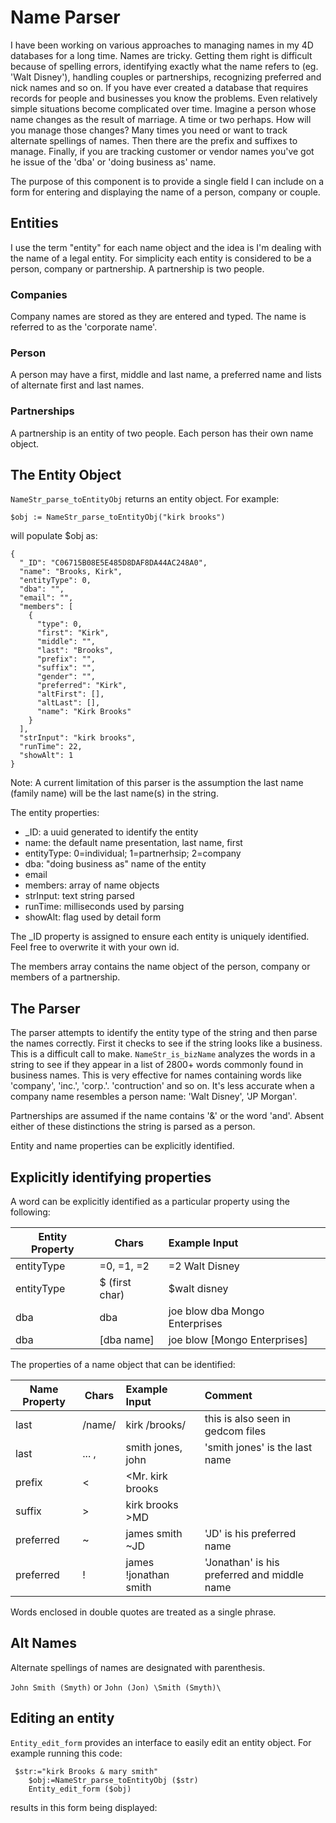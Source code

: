 # Name Parser
I have been working on various approaches to managing names in my 4D databases for a long time. Names are tricky. Getting them right is difficult because of spelling errors, identifying exactly what the name refers to (eg. 'Walt Disney'), handling couples or partnerships, recognizing preferred and nick names and so on. If you have ever created a database that requires records for people and businesses you know the problems. Even relatively simple situations become complicated over time. Imagine a person whose name changes as the result of marriage. A time or two perhaps. How will you manage those changes? Many times you need or want to track alternate spellings of names. Then there are the prefix and suffixes to manage. Finally, if you are tracking customer or vendor names you've got he issue of the 'dba' or 'doing business as' name. 

The purpose of this component is to provide a single field I can include on a form for entering and displaying the name of a person, company or couple. 

Entities
---
I use the term "entity" for each name object and the idea is I'm dealing with the name of a legal entity. For simplicity each entity is considered to be a person, company or partnership. A partnership is two people. 

### Companies
 Company names are stored as they are entered and typed. The name is referred to as the 'corporate name'.
### Person
 A person may have a first, middle and last name, a preferred name and lists of alternate first and last names. 
### Partnerships
 A partnership is an entity of two people. Each person has their own name object.
 
 ## The Entity Object
 ```NameStr_parse_toEntityObj``` returns an entity object. For example: 
 
 ``` $obj := NameStr_parse_toEntityObj("kirk brooks") ```
 
will populate $obj as:
```
{
  "_ID": "C06715B08E5E485D8DAF8DA44AC248A0",
  "name": "Brooks, Kirk",
  "entityType": 0,
  "dba": "",
  "email": "",
  "members": [
    {
      "type": 0,
      "first": "Kirk",
      "middle": "",
      "last": "Brooks",
      "prefix": "",
      "suffix": "",
      "gender": "",
      "preferred": "Kirk",
      "altFirst": [],
      "altLast": [],
      "name": "Kirk Brooks"
    }
  ],
  "strInput": "kirk brooks",
  "runTime": 22,
  "showAlt": 1
}
```
Note: A current limitation of this parser is the assumption the last name (family name) will be the last name(s) in the string. 

The entity properties: 
  * \_ID: a uuid generated to identify the entity
  * name: the default name presentation, last name, first
  * entityType: 0=individual; 1=partnerhsip; 2=company
  * dba: "doing business as" name of the entity
  * email
  * members: array of name objects
  * strInput: text string parsed
  * runTime: milliseconds used by parsing
  * showAlt: flag used by detail form

The \_ID property is assigned to ensure each entity is uniquely identified. Feel free to overwrite it with your own id. 

The members array contains the name object of the person, company or members of a partnership.

The Parser
---
The parser attempts to identify the entity type of the string and then parse the names correctly. First it checks to see if the string looks like a business. This is a difficult call to make. ```NameStr_is_bizName``` analyzes the words in a string to see if they appear in a list of 2800+ words commonly found in business names. This is very effective for names containing words like 'company', 'inc.', 'corp.'. 'contruction' and so on. It's less accurate when a company name resembles a person name: 'Walt Disney', 'JP Morgan'.

Partnerships are assumed if the name contains '&' or the word 'and'. Absent either of these distinctions the string is parsed as a person. 

Entity and name properties can be explicitly identified. 

Explicitly identifying properties
---
A word can be explicitly identified as a particular property using the following:

| Entity Property | Chars | Example Input |
| --------------- | ----- | :------ |
| entityType | =0, =1, =2 | =2 Walt Disney|
| entityType | $ (first char) | $walt disney | forces entity to company
| dba | dba | joe blow dba Mongo Enterprises|
| dba | [dba name] | joe blow [Mongo Enterprises]|

The properties of a name object that can be identified: 

| Name Property | Chars | Example Input | Comment |
| ------------- | ----- | :------ | :------ |
| last | /name/ | kirk /brooks/ | this is also seen in gedcom files |
| last | ... , | smith jones, john | 'smith jones' is the last name |
| prefix | < | <Mr. kirk brooks | 
| suffix | > | kirk brooks >MD | 
| preferred | ~ | james smith ~JD | 'JD' is his preferred name
| preferred | ! | james !jonathan smith  | 'Jonathan' is his preferred and middle name

Words enclosed in double quotes are treated as a single phrase. 

## Alt Names

Alternate spellings of names are designated with parenthesis. 

` John Smith (Smyth) ` or ` John (Jon) \Smith (Smyth)\ `

Editing an entity
---
```Entity_edit_form``` provides an interface to easily edit an entity object. For example running this code:

```	
 $str:="kirk Brooks & mary smith"
	$obj:=NameStr_parse_toEntityObj ($str)
	Entity_edit_form ($obj)
```

results in this form being displayed: 


